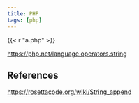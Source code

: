 ```yaml
---
title: PHP
tags: [php]
---
```


{{< r "a.php" >}}

<https://php.net/language.operators.string>

## References

<https://rosettacode.org/wiki/String_append>
